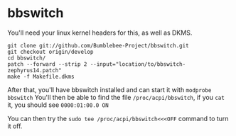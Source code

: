 # bbswitch

You'll need your linux kernel headers for this, as well as DKMS.

```text
git clone git://github.com/Bumblebee-Project/bbswitch.git
git checkout origin/develop
cd bbswitch/
patch --forward --strip 2 --input="location/to/bbswitch-zephyrus14.patch"
make -f Makefile.dkms
```

After that, you'll have bbswitch installed and can start it with `modprobe bbswitch`
You'll then be able to find the file `/proc/acpi/bbswitch`, if you `cat` it, you should see
`0000:01:00.0 ON`

You can then try the `sudo tee /proc/acpi/bbswitch<<<OFF` command to turn it off. 
